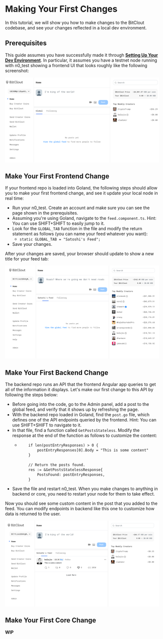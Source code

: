 # Making Your First Changes

In this tutorial, we will show you how to make changes to the BitClout codebase, and see your changes reflected in a local dev environment.

## Prerequisites

This guide assumes you have successfully made it through [**Setting Up Your Dev Environment**](dev-setup.md). In particular, it assumes you have a testnet node running with n0\_test showing a frontend UI that looks roughly like the following screenshot:

![](../.gitbook/assets/image%20%2813%29%20%281%29.png)

## Make Your First Frontend Change

If your frontend repo is loaded into Goland, the following steps should allow you to make your first frontend change, and see it update your local node in real time:

* Run your n0\_test. Create an account and make sure you can see the page shown in the prerequisites.
* Assuming you're using Goland, navigate to the `feed.component.ts`. Hint: You can use SHIFT+SHIFT to easily jump to it.
* Look for the `GLOBAL_TAB` function in the file and modify the return statement as follows \(you can name your feed whatever you want\):
  * `static GLOBAL_TAB = "Satoshi's Feed";`
* Save your changes.

After your changes are saved, your browser should update to show a new title for your feed tab:

![](../.gitbook/assets/image%20%289%29.png)

## Make Your First Backend Change

The backend repo runs an API that the frontend Angular app queries to get all of the information it displays. Let's make our first change to this API by following the steps below:

* Before going into the code, go to the Admin panel, add a post to the global feed, and verify that it shows up by refreshing the page.
* With the backend repo loaded in Goland, find the `post.go` file, which defines one of the API endpoints queried by the frontend. Hint: You can use SHIFT+SHIFT to navigate to it.
* In that file, find a function called `GetPostsStateless`. Modify the response at the end of the function as follows to customize the content:
  * ```text
    	if len(postEntryResponses) > 0 {
    		postEntryResponses[0].Body = "This is some content"
    	}

    	// Return the posts found.
    	res := &GetPostsStatelessResponse{
    		PostsFound: postEntryResponses,
    	}
    ```
* Save the file and restart n0\_test. When you make changes to anything in backend or core, you need to restart your node for them to take effect.

Now you should see some custom content in the post that you added to the feed. You can modify endpoints in backend like this one to customize how data is returned to the user.

![](../.gitbook/assets/image%20%2812%29.png)

## Make Your First Core Change

**WIP**

